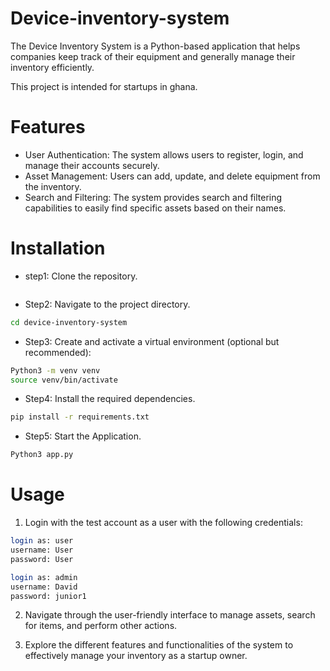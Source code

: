 # Device-inventory-system
The Device Inventory System is a Python-based application that helps companies keep track of their equipment and  generally manage their inventory efficiently.

This project is intended for startups in ghana.

# Features
- User Authentication: The system allows users to register, login, and manage their accounts securely.
- Asset Management: Users can add, update, and delete equipment from the inventory.
- Search and Filtering: The system provides search and filtering capabilities to easily find specific assets based on their names.

# Installation
- step1: Clone the repository.
```bash

```

- Step2: Navigate to the project directory.
```bash
cd device-inventory-system
```

- Step3: Create and activate a virtual environment (optional but recommended):
```bash
Python3 -m venv venv
source venv/bin/activate
```

- Step4: Install the required dependencies.
```bash
pip install -r requirements.txt
```

- Step5: Start the Application.
```bash
Python3 app.py
```

# Usage
1. Login with the test account as a user with the following credentials:
```bash
login as: user
username: User
password: User
```
```bash
login as: admin
username: David
password: junior1
```

2. Navigate through the user-friendly interface to manage assets, search for items, and perform other actions.

3. Explore the different features and functionalities of the system to effectively manage your inventory as a startup owner.
